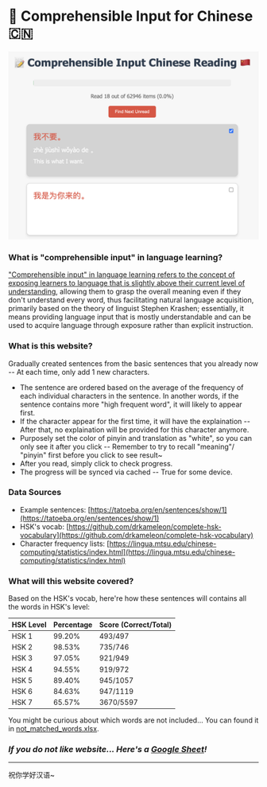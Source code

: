 # 📝 Comprehensible Input for Chinese 🇨🇳

<img src="./screenshot.png" width="600px" />

### What is "comprehensible input" in language learning?
["Comprehensible input" in language learning refers to the concept of exposing learners to language that is slightly above their current level of understanding](https://sanako.com/the-comprehensible-input-approach), allowing them to grasp the overall meaning even if they don't understand every word, thus facilitating natural language acquisition, primarily based on the theory of linguist Stephen Krashen; essentially, it means providing language input that is mostly understandable and can be used to acquire language through exposure rather than explicit instruction.

### What is this website?

Gradually created sentences from the basic sentences that you already now -- At each time, only add 1 new characters.
- The sentence are ordered based on the average of the frequency of each individual characters in the sentence. In another words, if the sentence contains more "high frequent word", it will likely to appear first.
- If the character appear for the first time, it will have the explaination -- After that, no explaination will be provided for this character anymore.
- Purposely set the color of pinyin and translation as "white", so you can only see it after you click -- Remember to try to recall "meaning"/ "pinyin" first before you click to see result~
- After you read, simply click to check progress.
- The progress will be synced via cached -- True for some device.

### Data Sources
- Example sentences: [https://tatoeba.org/en/sentences/show/1](https://tatoeba.org/en/sentences/show/1)
- HSK's vocab: [https://github.com/drkameleon/complete-hsk-vocabulary](https://github.com/drkameleon/complete-hsk-vocabulary)
- Character frequency lists: [https://lingua.mtsu.edu/chinese-computing/statistics/index.html](https://lingua.mtsu.edu/chinese-computing/statistics/index.html)

### What will this website covered?

Based on the HSK's vocab, here're how these sentences will contains all the words in HSK's level:

| HSK Level  | Percentage | Score (Correct/Total) |
|------------|------------|-----------------------|
| HSK 1      | 99.20%     | 493/497               |
| HSK 2      | 98.53%     | 735/746               |
| HSK 3      | 97.05%     | 921/949               |
| HSK 4      | 94.55%     | 919/972               |
| HSK 5      | 89.40%     | 945/1057              |
| HSK 6      | 84.63%     | 947/1119              |
| HSK 7      | 65.57%     | 3670/5597             |

You might be curious about which words are not included... You can found it in [not_matched_words.xlsx](./not_matched_words.xlsx).

### *If you do not like website... Here's a [Google Sheet](https://docs.google.com/spreadsheets/d/1dISz3ESV3eap3ZOMFUqjWa-maZOfdf5cCH-cbOd5glA/edit?usp=sharing)!*

---
祝你学好汉语~
